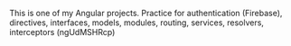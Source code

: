 This is one of my Angular projects.
Practice for authentication (Firebase), directives, interfaces, models, modules, routing, services, resolvers, interceptors
(ngUdMSHRcp)
